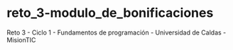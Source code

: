 # reto_3-modulo_de_bonificaciones
Reto 3 - Ciclo 1 - Fundamentos de programación - Universidad de Caldas - MisionTIC 
